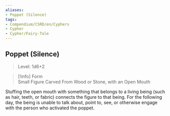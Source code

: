 ```yaml
---
aliases:
- Poppet (Silence)
tags:
- Compendium/CSRD/en/Cyphers
- Cypher
- Cypher/Fairy-Tale
---
```


  
## Poppet (Silence)  
>Level: 1d6+2  
  
>[!info] Form  
>Small Figure Carved From Wood or Stone, with an Open Mouth
  
Stuffing the open mouth with something that belongs to a living being (such as hair, teeth, or fabric) connects the figure to that being. For the following day, the being is unable to talk about, point to, see, or otherwise engage with the person who activated the poppet.